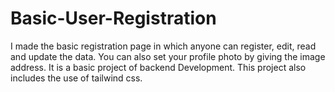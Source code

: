 # Basic-User-Registration
I made the basic registration page in which anyone can register, edit, read and update the data. 
You can also set your profile photo by giving the image address. 
It is a basic project of backend Development.
This project also includes the use of tailwind css.
